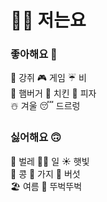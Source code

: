 # 🧑‍💻 저는요

### 좋아해요 🙂
🐶 강쥐 🎮 게임 ☔️ 비  
🍔 햄버거 🍗 치킨 🍕 피자  
☃️ 겨울 😴 드르렁  

### 싫어해요 🙃
🦟 벌레 🧑‍💻 일 ☀️ 햇빛  
🫘 콩 🍆 가지 🍄 버섯  
🏖️ 여름 🚶 뚜벅뚜벅  
